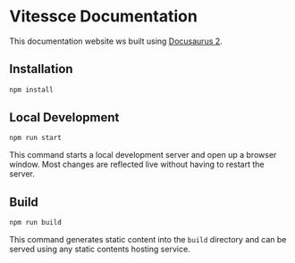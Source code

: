 # Vitessce Documentation

This documentation website ws built using [Docusaurus 2](https://v2.docusaurus.io/).

## Installation

```sh
npm install
```

## Local Development

```sh
npm run start
```

This command starts a local development server and open up a browser window. Most changes are reflected live without having to restart the server.

## Build

```sh
npm run build
```

This command generates static content into the `build` directory and can be served using any static contents hosting service.
